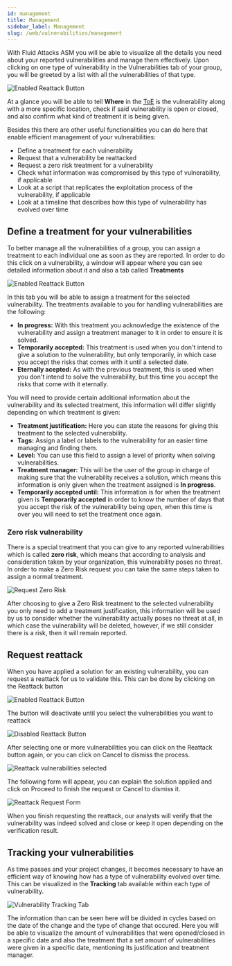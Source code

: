 ```yaml
---
id: management
title: Management
sidebar_label: Management
slug: /web/vulnerabilities/management
---
```


With Fluid Attacks ASM you will be able to visualize all the details you
need about your reported vulnerabilities and manage them effectively.
Upon clicking on one type of vulnerability in the Vulnerabilities tab of your
group, you will be greeted by a list with all the vulnerabilities of that type.

![Enabled Reattack Button](/img/web/vulnerabilities/management/vulnerabilities_location.png)

At a glance you will be able to tell **Where** in the
[ToE](/web/glossary/#toe "Target of Evaluation") is the vulnerability along with
a more specific location, check if said vulnerability is open or closed, and also
confirm what kind of treatment it is being given.

Besides this there are other useful functionalities you can do here that
enable efficient management of your vulnerabilities:
- Define a treatment for each vulnerability
- Request that a vulnerability be reattacked
- Request a zero risk treatment for a vulnerability
- Check what information was compromised by this type of vulnerability,
if applicable
- Look at a script that replicates the exploitation process of the vulnerability,
if applicable
- Look at a timeline that describes how this type of vulnerability has evolved over time

## Define a treatment for your vulnerabilities

To better manage all the vulnerabilities of a group, you can assign a treatment
to each individual one as soon as they are reported. In order to do this click
on a vulnerability, a window will appear where you can see detailed information
about it and also a tab called **Treatments**

![Enabled Reattack Button](/img/web/vulnerabilities/management/vulnerabilities_treatments.png)

In this tab you will be able to assign a treatment for the selected vulnerability.
The treatments available to you for handling vulnerabilities are the following:

- **In progress:** With this treatment you acknowledge the existence of the
vulnerability and assign a treatment manager to it in order to ensure
it is solved.
- **Temporarily accepted:** This treatment is used when you don't intend to
give a solution to the vulnerability, but only temporarily, in which case
you accept the risks that comes with it until a selected date.
- **Eternally acepted:** As with the previous treatment, this is used when
you don't intend to solve the vulnerability, but this time you accept the
risks that come with it eternally.

You will need to provide certain additional information about the
vulnerability and its selected treatment, this information will differ slightly
depending on which treatment is given:

- **Treatment justification:** Here you can state the reasons for giving this
treatment to the selected vulnerability.
- **Tags:** Assign a label or labels to the vulnerability for an easier time
managing and finding them.
- **Level:** You can use this field to assign a level of priority when solving
vulnerabilities.
- **Treatment manager:** This will be the user of the group in charge of making
sure that the vulnerability receives a solution, which means this information
is only given when the treatment assigned is **In progress**.
- **Temporarily accepted until:** This information is for when the treatment given
is **Temporarily accepted** in order to know the number of days that you accept
the risk of the vulnerability being open, when this time is over you will need
to set the treatment once again.

### Zero risk vulnerability

There is a special treatment that you can give to any reported vulnerabilities which
is called **zero risk**, which means that according to analysis and consideration
taken by your organization, this vulnerability poses no threat. In order to make
a Zero Risk request you can take the same steps taken to assign a normal treatment.

![Request Zero Risk](/img/web/vulnerabilities/management/request_zero_risk.png)

After choosing to give a Zero Risk treatment to the selected vulnerability you
only need to add a treatment justification, this information will be used by us
to consider whether the vulnerability actually poses no threat at all, in which
case the vulnerability will be deleted, however, if we still consider there is a risk,
then it will remain reported.

## Request reattack

When you have applied a solution for an existing vulnerability, you can request a
reattack for us to validate this. This can be done by clicking on the Reattack
button

![Enabled Reattack Button](/img/web/vulnerabilities/management/reattack_button_enabled.png)

The button will deactivate until you select the vulnerabilities you want to reattack

![Disabled Reattack Button](/img/web/vulnerabilities/management/reattack_button_disabled.png)

After selecting one or more vulnerabilities you can click on the Reattack button again,
or you can click on Cancel to dismiss the process.

![Reattack vulnerabilities selected](/img/web/vulnerabilities/management/reattack_vulnselect.png)

The following form will appear, you can explain the solution applied and click on Proceed
to finish the request or Cancel to dismiss it.

![Reattack Request Form](/img/web/vulnerabilities/management/reattack_form.png)

When you finish requesting the reattack, our analysts will verify that the vulnerability
was indeed solved and close or keep it open depending on the verification result.

## Tracking your vulnerabilities

As time passes and your project changes, it becomes necessary to have an efficient way
of knowing how has a type of vulnerability evolved over time. This can be visualized
in the **Tracking** tab available within each type of vulnerability.

![Vulnerability Tracking Tab](/img/web/vulnerabilities/management/vulnerabilities_tracking.png)

The information than can be seen here will be divided in cycles based on the date
of the change and the type of change that occured. Here you will be able to
visualize the amount of vulnerabilities that were opened/closed in a specific date
and also the treatment that a set amount of vulnerabilities were given in a
specific date, mentioning its justification and treatment manager.
